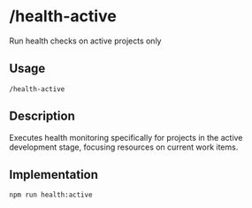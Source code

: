 # /health-active

Run health checks on active projects only

## Usage
```
/health-active
```

## Description
Executes health monitoring specifically for projects in the active development stage, focusing resources on current work items.

## Implementation
```bash
npm run health:active
```